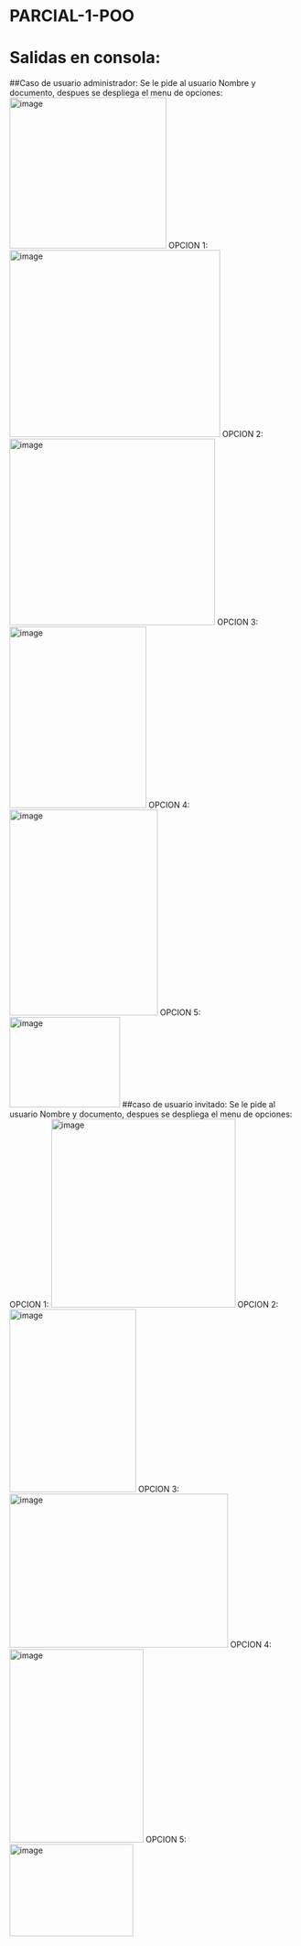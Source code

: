 # PARCIAL-1-POO
# Salidas en consola:
##Caso de usuario administrador:
Se le pide al usuario Nombre y documento, despues se despliega el menu de opciones:
<img width="274" height="264" alt="image" src="https://github.com/user-attachments/assets/e2e99d71-dc8c-40f1-a331-c65c841486a9" />
OPCION 1:
<img width="368" height="327" alt="image" src="https://github.com/user-attachments/assets/2268800b-baa7-4d35-91d3-b50a3f297652" />
OPCION 2:
<img width="359" height="326" alt="image" src="https://github.com/user-attachments/assets/4fd00f57-d634-40d9-bf96-6bd442641c9e" />
OPCION 3:
<img width="239" height="317" alt="image" src="https://github.com/user-attachments/assets/c0ce3e9a-7126-48e2-9846-19d2e044da9b" />
OPCION 4:
<img width="259" height="360" alt="image" src="https://github.com/user-attachments/assets/091e61e5-1ba2-4b9d-8980-f8b98aa358e6" />
OPCION 5:
<img width="193" height="158" alt="image" src="https://github.com/user-attachments/assets/9e95cf73-47a4-4550-816e-9762d48689eb" />
##caso de usuario invitado:
Se le pide al usuario Nombre y documento, despues se despliega el menu de opciones:
OPCION 1:
<img width="322" height="330" alt="image" src="https://github.com/user-attachments/assets/2d591c73-aaf8-4ed6-bddf-05c9d9099443" />
OPCION 2:
<img width="221" height="320" alt="image" src="https://github.com/user-attachments/assets/d243f00e-9447-45dc-a7bc-09e8c8e490ca" />
OPCION 3:
<img width="382" height="269" alt="image" src="https://github.com/user-attachments/assets/81a0cf55-c4d7-4cfc-904e-a0e9ba52dd25" />
OPCION 4:
<img width="234" height="338" alt="image" src="https://github.com/user-attachments/assets/bf98216a-5ce9-4e31-96f9-f418b2df35db" />
OPCION 5:
<img width="216" height="161" alt="image" src="https://github.com/user-attachments/assets/c3dce862-2338-4117-9130-f23d35a62eb9" />
